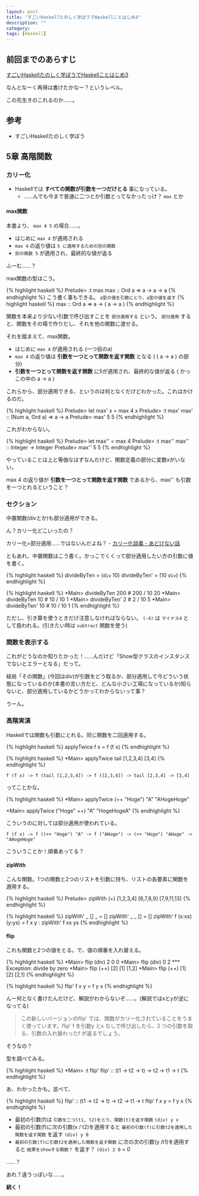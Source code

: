 ```yaml
---
layout: post
title: "すごいHaskellたのしく学ぼうでHaskellことはじめ4"
description: ""
category: 
tags: [Haskell]
---
```


## 前回までのあらすじ

[すごいHaskellたのしく学ぼうでHaskellことはじめ3](http://gosyujin.github.com/2013/02/04/haskell-helloworld4/)

なんとなーく再帰は書けたかなー？というレベル。

この先生きのこれるのか……。

## 参考

- すごいHaskellたのしく学ぼう

## 5章 高階関数

### カリー化

- Haskellでは **すべての関数が引数を一つだけとる** 事になっている。
  - ……んでも今まで普通に二つとか引数とってなかったっけ？ `max` とか

#### max関数

本書より、 `max 4 5` の場合……。

- はじめに `max 4` が適用される
- `max 4` の返り値は `5 に適用するための別の関数`
- `別の関数 5` が適用され、最終的な値が返る

ふーむ……？

max関数の型はこう。

{% highlight haskell %}
Prelude> :t max
max :: Ord a => a -> a -> a
{% endhighlight %}
こう書く事もできる。 `a型の値を引数にとり、a型の値を返す`
{% highlight haskell %}
max :: Ord a => a -> ( a -> a )
{% endhighlight %} 

関数を本来より少ない引数で呼び出すことを `部分適用する` という。 `部分適用` すると、関数をその場で作りだし、それを他の関数に渡せる。

それを踏まえて、max関数。

- はじめに `max 4` が適用される (一つ目のa)
- `max 4` の返り値は **引数を一つとって関数を返す関数** となる
 ( ( a -> a ) の部分)
- **引数を一つとって関数を返す関数** に5が適用され、最終的な値が返る ( かっこの中の a -> a )

これらから、部分適用できる、というのは何となくだけどわかった。これはかけるのだ。

{% highlight haskell %}
Prelude> let max' x = max 4 x
Prelude> :t max'
max' :: (Num a, Ord a) => a -> a
Prelude> max' 5
5
{% endhighlight %} 

これがわからない。

{% highlight haskell %}
Prelude> let max'' = max 4
Prelude> :t max''
max'' :: Integer -> Integer
Prelude> max'' 5
5
{% endhighlight %} 

やっていることは上と等価なはずなんだけど、関数定義の部分に変数xがいない。

max 4 の返り値が **引数を一つとって関数を返す関数** であるから、max'' も引数を一つとれるということ？

### セクション

中置関数(divとか)も部分適用ができる。

ん？カリー化どこいったの？

カリー化=部分適用……ではないんだよね？ - [カリー化談義 - あどけない話](http://d.hatena.ne.jp/kazu-yamamoto/20110906/1315279311)

ともあれ、中置関数はこう書く。かっこでくくって部分適用したい方の引数に値を書く。

{% highlight haskell %}
divideByTen  = (`div` 10)
divideByTen' = (10 `div`)
{% endhighlight %}

{% highlight haskell %}
*Main> divideByTen 200 # 200 / 10
20
*Main> divideByTen 10 # 10 / 10
1
*Main> divideByTen' 2 # 2 / 10
5
*Main> divideByTen' 10 # 10 / 10
1
{% endhighlight %}

ただし、引き算を使うときだけ注意しなければならない。 `(-4)` は `マイナス4` として扱われる。(引きたい時は `subtract` 関数を使う)

### 関数を表示する

これがどうなのか知りたかった！……んだけど「Show型クラスのインスタンスでないとエラーとなる」だって。

結局「その関数」(今回はdiv)が引数をどう取るか、部分適用して今どういう状態になっているのか(本書の言い方だと、どんな小さい工場になっているか)知らないと、部分適用しているかどうかってわからないって事？

うーん。

### 高階実演

Haskellでは関数も引数にとれる。同じ関数を二回適用する。

{% highlight haskell %}
applyTwice f x = f (f x)
{% endhighlight %}

{% highlight haskell %}
*Main> applyTwice tail [1,2,3,4]
[3,4]
{% endhighlight %}

`f (f x) -> f (tail [1,2,3,4]) -> f ([2,3,4]) -> tail [2,3,4] -> [3,4]`

ってことかな。

{% highlight haskell %}
*Main> applyTwice (++ "Hoge") "A"
"AHogeHoge"

*Main> applyTwice ("Hoge" ++) "A"
"HogeHogeA"
{% endhighlight %}

こういうのに対しては部分適用が使われている。

`f (f x) -> f ((++ "Hoge") "A" -> f ("AHoge") -> (++ "Hoge") "AHoge" -> "AHogeHoge"`

こういうことか！順番あってる？

#### zipWith

こんな関数。1つの関数と2つのリストを引数に持ち、リストの各要素に関数を適用する。

{% highlight haskell %}
Prelude> zipWith (+) [1,2,3,4] [6,7,8,9]
[7,9,11,13]
{% endhighlight %}

{% highlight haskell %}
zipWith' _ [] _ = []
zipWith' _ _ [] = []
zipWith' f (x:xs) (y:ys) = f x y : zipWith' f xs ys
{% endhighlight %}

#### flip

これも関数と2つの値をとる。で、値の順番を入れ替える。

{% highlight haskell %}
*Main> flip (div) 2 0
0
*Main> flip (div) 0 2
*** Exception: divide by zero
*Main> flip (++) [2] [1]
[1,2]
*Main> flip (++) [1] [2]
[2,1]
{% endhighlight %}

{% highlight haskell %}
flip' f x y = f y x
{% endhighlight %}

んー何となく書けたんだけど、解説がわからないぞ……。(解説ではxとyが逆になってる)

> この新しいバージョンのflip' では、関数がカリー化されていることをうまく使っています。flip' f を引数y とx なしで呼び出したら、2 つの引数を取る、引数の入れ替わったf が返るでしょう。

そうなの？

型を調べてみる。

{% highlight haskell %}
*Main> :t flip'
flip' :: (t1 -> t2 -> t) -> t2 -> t1 -> t
{% endhighlight %}

あ、わかったかも。並べて、

{% highlight haskell %}
flip' :: (t1 -> t2 -> t) -> t2 -> t1 -> t
flip' f x y = f y x
{% endhighlight %}

- 最初の引数(f)は `引数を二つ(t1, t2)をとり、関数(t)を返す関数` `(div) y x`
- 最初の引数(f)に次の引数(x / t2)を適用すると `最初の引数(f)に引数t2を適用した関数を返す関数` を返す `(div) y 0`
- `最初の引数(f)に引数t2を適用した関数を返す関数` に次の次の引数(y /t1)を適用すると `結果をshowする関数？` を返す？ `(div) 2 0` = 0

……？

あれ？違うっぽいな……。 

**続く！**